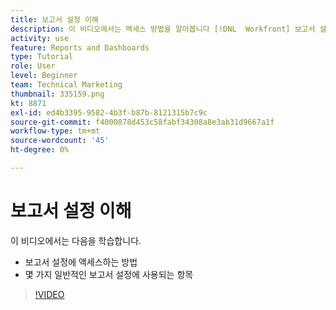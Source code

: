 ```yaml
---
title: 보고서 설정 이해
description: 이 비디오에서는 액세스 방법을 알아봅니다 [!DNL  Workfront] 보고서 설정 및 몇 가지 일반적인 보고서 설정에 대해 설명합니다.
activity: use
feature: Reports and Dashboards
type: Tutorial
role: User
level: Beginner
team: Technical Marketing
thumbnail: 335159.png
kt: 8871
exl-id: ed4b3395-9582-4b3f-b87b-8121315b7c9c
source-git-commit: f4000878d453c58fabf34308a8e3ab31d9667a1f
workflow-type: tm+mt
source-wordcount: '45'
ht-degree: 0%

---
```


# 보고서 설정 이해

이 비디오에서는 다음을 학습합니다.

* 보고서 설정에 액세스하는 방법
* 몇 가지 일반적인 보고서 설정에 사용되는 항목

>[!VIDEO](https://video.tv.adobe.com/v/335159/?quality=12)
